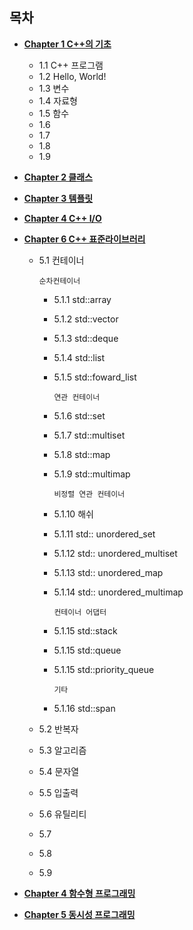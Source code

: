## 목차
- [**Chapter 1 C++의 기초**](./chapter1.md)
    + 1.1 C++ 프로그램
    + 1.2 Hello, World!
    + 1.3 변수
    + 1.4 자료형
    + 1.5 함수
    + 1.6
    + 1.7
    + 1.8
    + 1.9
      
- [**Chapter 2 클래스**]()

- [**Chapter 3 템플릿**]()

- [**Chapter 4 C++ I/O**]()

- [**Chapter 6 C++ 표준라이브러리**]()
    + 5.1 컨테이너 
        
          순차컨테이너
        + 5.1.1 std::array
        + 5.1.2 std::vector
        + 5.1.3 std::deque
        + 5.1.4 std::list
        + 5.1.5 std::foward_list
        
              연관 컨테이너
        + 5.1.6 std::set
        + 5.1.7 std::multiset
        + 5.1.8 std::map
        + 5.1.9 std::multimap
        
              비정렬 연관 컨테이너
        + 5.1.10 해쉬
        + 5.1.11 std:: unordered_set
        + 5.1.12 std:: unordered_multiset
        + 5.1.13 std:: unordered_map
        + 5.1.14 std:: unordered_multimap
        
              컨테이너 어댑터
        + 5.1.15 std::stack
        + 5.1.15 std::queue
        + 5.1.15 std::priority_queue
        
              기타
        + 5.1.16 std::span
        
    + 5.2 반복자
    + 5.3 알고리즘
    + 5.4 문자열
    + 5.5 입출력
    + 5.6 유틸리티
    + 5.7
    + 5.8
    + 5.9

- [**Chapter 4 함수형 프로그래밍**]()

- [**Chapter 5 동시성 프로그래밍**]()

